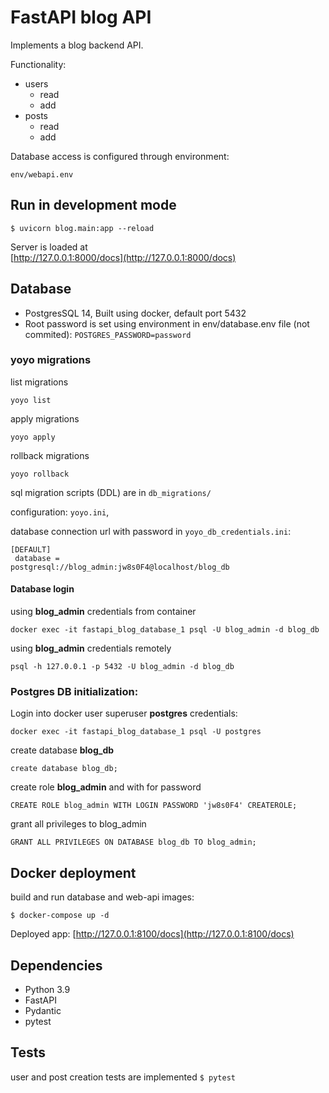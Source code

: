 # FastAPI blog API
Implements a blog backend API.

Functionality:
* users
  * read
  * add
* posts
  * read
  * add

Database access is configured through environment:

```env/webapi.env```

## Run in development mode
```$ uvicorn blog.main:app --reload```

Server is loaded at  
[http://127.0.0.1:8000/docs](http://127.0.0.1:8000/docs)


## Database

* PostgresSQL 14, Built using docker, default port 5432
* Root password is set using environment in env/database.env file (not commited): ```POSTGRES_PASSWORD=password```

### yoyo migrations

list migrations

```yoyo list```

apply migrations

```yoyo apply```

rollback migrations

```yoyo rollback```

sql migration scripts (DDL) are in ```db_migrations/```

configuration: ``yoyo.ini``,

database connection url with password in ``yoyo_db_credentials.ini``:

<code>[DEFAULT]<br/>
database = postgresql://blog_admin:jw8s0F4@localhost/blog_db
</code>

#### Database login
using **blog_admin** credentials from container

```docker exec -it fastapi_blog_database_1 psql -U blog_admin -d blog_db```

using **blog_admin** credentials remotely

``psql -h 127.0.0.1 -p 5432 -U blog_admin -d blog_db``

### Postgres DB initialization:
Login into docker user superuser **postgres** credentials:

```docker exec -it fastapi_blog_database_1 psql -U postgres```

create database **blog_db**

```create database blog_db;```<br/>

create role **blog_admin** and with for password

```CREATE ROLE blog_admin WITH LOGIN PASSWORD 'jw8s0F4' CREATEROLE;```

grant all privileges to blog_admin

```GRANT ALL PRIVILEGES ON DATABASE blog_db TO blog_admin;```

## Docker deployment
build and run database and web-api images:

```$ docker-compose up -d```

Deployed app: [http://127.0.0.1:8100/docs](http://127.0.0.1:8100/docs)

## Dependencies
* Python 3.9
* FastAPI
* Pydantic
* pytest
  
## Tests
user and post creation tests are implemented
```$ pytest```